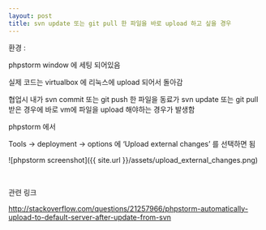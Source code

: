 ```yaml
---
layout: post
title: svn update 또는 git pull 한 파일을 바로 upload 하고 싶을 경우
---
```


환경 :

phpstorm window 에 세팅 되어있음

실제 코드는 virtualbox 에 리눅스에 upload 되어서 돌아감

협업시 내가 svn commit 또는 git push 한 파일을 동료가 svn update 또는 git pull 받은 경우에 바로 vm에 파일을 upload 해야하는 경우가 발생함

phpstorm 에서

Tools -> deployment -> options 에 ‘Upload external changes’ 를 선택하면 됨

![phpstorm screenshot]({{ site.url }}/assets/upload_external_changes.png)

<br>

관련 링크

http://stackoverflow.com/questions/21257966/phpstorm-automatically-upload-to-default-server-after-update-from-svn
